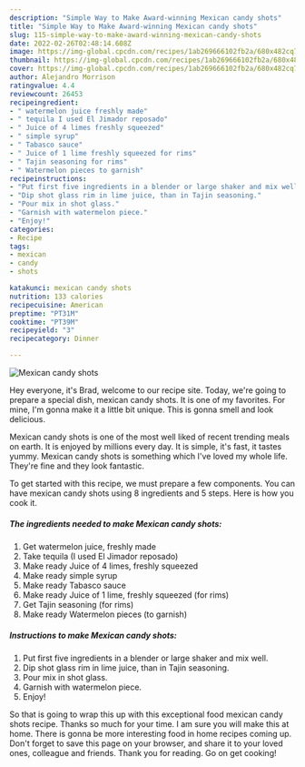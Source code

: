 ```yaml
---
description: "Simple Way to Make Award-winning Mexican candy shots"
title: "Simple Way to Make Award-winning Mexican candy shots"
slug: 115-simple-way-to-make-award-winning-mexican-candy-shots
date: 2022-02-26T02:48:14.608Z
image: https://img-global.cpcdn.com/recipes/1ab269666102fb2a/680x482cq70/mexican-candy-shots-recipe-main-photo.jpg
thumbnail: https://img-global.cpcdn.com/recipes/1ab269666102fb2a/680x482cq70/mexican-candy-shots-recipe-main-photo.jpg
cover: https://img-global.cpcdn.com/recipes/1ab269666102fb2a/680x482cq70/mexican-candy-shots-recipe-main-photo.jpg
author: Alejandro Morrison
ratingvalue: 4.4
reviewcount: 26453
recipeingredient:
- " watermelon juice freshly made"
- " tequila I used El Jimador reposado"
- " Juice of 4 limes freshly squeezed"
- " simple syrup"
- " Tabasco sauce"
- " Juice of 1 lime freshly squeezed for rims"
- " Tajin seasoning for rims"
- " Watermelon pieces to garnish"
recipeinstructions:
- "Put first five ingredients in a blender or large shaker and mix well."
- "Dip shot glass rim in lime juice, than in Tajin seasoning."
- "Pour mix in shot glass."
- "Garnish with watermelon piece."
- "Enjoy!"
categories:
- Recipe
tags:
- mexican
- candy
- shots

katakunci: mexican candy shots 
nutrition: 133 calories
recipecuisine: American
preptime: "PT31M"
cooktime: "PT39M"
recipeyield: "3"
recipecategory: Dinner

---
```



![Mexican candy shots](https://img-global.cpcdn.com/recipes/1ab269666102fb2a/680x482cq70/mexican-candy-shots-recipe-main-photo.jpg)

Hey everyone, it's Brad, welcome to our recipe site. Today, we're going to prepare a special dish, mexican candy shots. It is one of my favorites. For mine, I'm gonna make it a little bit unique. This is gonna smell and look delicious.

Mexican candy shots is one of the most well liked of recent trending meals on earth. It is enjoyed by millions every day. It is simple, it's fast, it tastes yummy. Mexican candy shots is something which I've loved my whole life. They're fine and they look fantastic.




To get started with this recipe, we must prepare a few components. You can have mexican candy shots using 8 ingredients and 5 steps. Here is how you cook it.

<!--inarticleads1-->

##### The ingredients needed to make Mexican candy shots:

1. Get  watermelon juice, freshly made
1. Take  tequila (I used El Jimador reposado)
1. Make ready  Juice of 4 limes, freshly squeezed
1. Make ready  simple syrup
1. Make ready  Tabasco sauce
1. Make ready  Juice of 1 lime, freshly squeezed (for rims)
1. Get  Tajin seasoning (for rims)
1. Make ready  Watermelon pieces (to garnish)




<!--inarticleads2-->

##### Instructions to make Mexican candy shots:

1. Put first five ingredients in a blender or large shaker and mix well.
1. Dip shot glass rim in lime juice, than in Tajin seasoning.
1. Pour mix in shot glass.
1. Garnish with watermelon piece.
1. Enjoy!




So that is going to wrap this up with this exceptional food mexican candy shots recipe. Thanks so much for your time. I am sure you will make this at home. There is gonna be more interesting food in home recipes coming up. Don't forget to save this page on your browser, and share it to your loved ones, colleague and friends. Thank you for reading. Go on get cooking!
